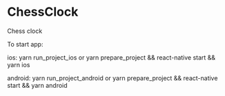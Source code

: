 # ChessClock
Chess clock

To start app:  

ios: yarn run_project_ios or yarn prepare_project && react-native start && yarn ios

android: yarn run_project_android or yarn prepare_project && react-native start &&  yarn android
